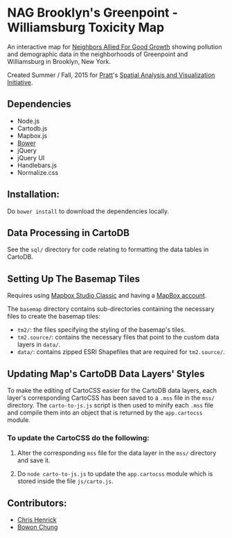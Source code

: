 # NAG Brooklyn's Greenpoint - Williamsburg Toxicity Map
An interactive map for [Neighbors Allied For Good Growth](http://nag-brooklyn.org/) showing pollution and demographic data in the neighborhoods of Greenpoint and Williamsburg in Brooklyn, New York.

Created Summer / Fall, 2015 for [Pratt](https://www.pratt.edu/)'s [Spatial Analysis and Visualization Initiative](https://www.pratt.edu/pratt-research-and-centers/spatial-analysis-visualization-initiative/).

## Dependencies
- Node.js
- Cartodb.js
- Mapbox.js
- [Bower](http://bower.io/)
- jQuery
- jQuery UI
- Handlebars.js
- Normalize.css

## Installation:
Do `bower install` to download the dependencies locally.

## Data Processing in CartoDB
See the `sql/` directory for code relating to formatting the data tables in CartoDB. 

## Setting Up The Basemap Tiles
Requires using [Mapbox Studio Classic](#) and having a [MapBox account](#). 

The `basemap` directory contains sub-directories containing the necessary files to create the basemap tiles:

- `tm2/`: the files specifying the styling of the basemap's tiles.
- `tm2.source/`: contains the necessary files that point to the custom data layers in `data/`.
- `data/`: contains zipped ESRI Shapefiles that are required for `tm2.source/`.

## Updating Map's CartoDB Data Layers' Styles
To make the editing of CartoCSS easier for the CartoDB data layers, each layer's corresponding CartoCSS has been saved to a `.mss` file in the `mss/` directory. The `carto-to-js.js` script is then used to minify each `.mss` file and compile them into an object that is returned by the `app.cartocss` module.

### To update the CartoCSS do the following:  

1. Alter the corresponding `mss` file for the data layer in the `mss/` directory and save it.

2. Do `node carto-to-js.js` to update the `app.cartocss` module which is stored inside the file `js/carto.js`.

## Contributors:
- [Chris Henrick](https://github.com/clhenrick/)
- [Bowon Chung](https://github.com/bowon)